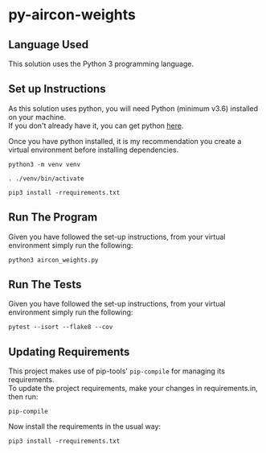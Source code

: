 # py-aircon-weights

## Language Used

This solution uses the Python 3 programming language.

## Set up Instructions

As this solution uses python, you will need Python (minimum v3.6) installed on your machine.  
If you don't already have it, you can get python [here](https://www.python.org/downloads/).

Once you have python installed, it is my recommendation you create a virtual environment before installing dependencies.

`python3 -m venv venv`

`. ./venv/bin/activate`

`pip3 install -rrequirements.txt`

## Run The Program

Given you have followed the set-up instructions, from your virtual environment simply run the following:

`python3 aircon_weights.py`

## Run The Tests

Given you have followed the set-up instructions, from your virtual environment simply run the following:

`pytest --isort --flake8 --cov`

## Updating Requirements

This project makes use of pip-tools' `pip-compile` for managing its requirements.  
To update the project requirements, make your changes in requirements.in, then run:

`pip-compile`

Now install the requirements in the usual way:

`pip3 install -rrequirements.txt`
